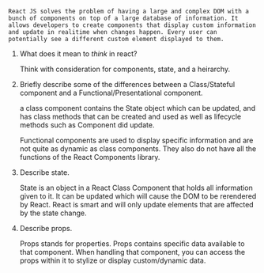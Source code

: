     React JS solves the problem of having a large and complex DOM with a bunch of components on top of a large database of information. It allows developers to create components that display custom information and update in realitime when changes happen. Every user can potentially see a different custom element displayed to them. 

1.  What does it mean to _think_ in react?

    Think with consideration for components, state, and a heirarchy. 

1.  Briefly describe some of the differences between a Class/Stateful component and a Functional/Presentational component.

    a class component contains the State object which can be updated, and has class methods that can be created and used as well as lifecycle methods such as Component did update. 
    
    Functional components are used to display specific information and are not quite as dynamic as class components. They also do not have all the functions of the React Components library. 

1.  Describe state.

    State is an object in a React Class Component that holds all information given to it. It can be updated which will cause the DOM to be rerendered by React. React is smart and will only update elements that are affected by the state change. 

1.  Describe props.

    Props stands for properties. Props contains specific data available to that component. When handling that component, you can access the props within it to stylize or display custom/dynamic data. 
